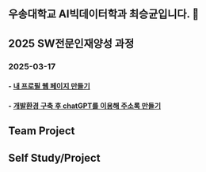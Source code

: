 ## 우송대학교 AI빅데이터학과 최승균입니다. 👋

<!--
**Cov4w/Cov4w** is a ✨ _special_ ✨ repository because its `README.md` (this file) appears on your GitHub profile.

Here are some ideas to get you started:

- 🔭 I’m currently working on ...
- 🌱 I’m currently learning ...
- 👯 I’m looking to collaborate on ...
- 🤔 I’m looking for help with ...
- 💬 Ask me about ...
- 📫 How to reach me: ...
- 😄 Pronouns: ...
- ⚡ Fun fact: ...
-->
## 2025 SW전문인재양성 과정
### 2025-03-17
#### - [내 프로필 웹 페이지 만들기](https://cov4w.github.io/2025_AI_web01/)
#### - [개발환경 구축 후 chatGPT를 이용해 주소록 만들기](https://github.com/Cov4w/installationPython)


## Team Project

## Self Study/Project
